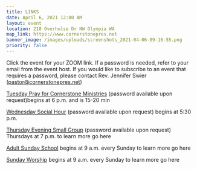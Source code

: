 ```yaml
---
title: LINKS
date: April 6, 2021 12:00 AM
layout: event
location: 218 Overhulse Dr NW Olympia WA
map_link: https://www.cornerstonepres.net
banner_image: /images/uploads/screenshots_2021-04-06-09-16-55.png
priority: false
---
```

Click the event for your ZOOM link. If a password is needed, refer to your email from the event host. If you would like to subscribe to an event that requires a password, please contact Rev. Jennifer Swier (pastor@cornerstonepres.net)

[Tuesday Pray for Cornerstone Ministries](https://us02web.zoom.us/j/84173318772)  (password available upon request)begins at 6 p.m. and is 15-20 min

[Wednesday Social Hour](https://zoom.us/j/576205605)  (password available upon request) begins at 5:30 p.m.

[Thursday Evening Small Group](https://us04web.zoom.us/j/317128801)  (password available upon request) Thursdays at 7 p.m. to learn more go here

[Adult Sunday School](https://us02web.zoom.us/j/84210546175)  begins at 9 a.m. every Sunday to learn more go here

[Sunday Worship](https://us02web.zoom.us/j/84210546175)  begins at 9 a.m. every Sunday to learn more go here
